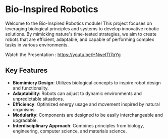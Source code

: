 # Bio-Inspired Robotics

Welcome to the Bio-Inspired Robotics module! This project focuses on leveraging biological principles and systems to develop innovative robotic solutions. By mimicking nature's time-tested strategies, we aim to create robots that are efficient, adaptable, and capable of performing complex tasks in various environments.

Watch the Presentation : https://youtu.be/HNwetTt7qYg
## Key Features

- **Biomimicry Design**: Utilizes biological concepts to inspire robot design and functionality.
- **Adaptability**: Robots can adjust to dynamic environments and unpredictable situations.
- **Efficiency**: Optimized energy usage and movement inspired by natural organisms.
- **Modularity**: Components are designed to be easily interchangeable and upgradable.
- **Interdisciplinary Approach**: Combines principles from biology, engineering, computer science, and materials science.
